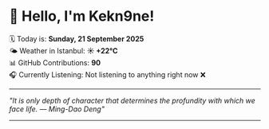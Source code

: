 # 👋 Hello, I'm Kekn9ne!

🗓️ Today is: **Sunday, 21 September 2025**  
🌤️ Weather in Istanbul: **☀️   +22°C**  
📊 GitHub Contributions: **90**  
🎧 Currently Listening: Not listening to anything right now ❌

---

_"It is only depth of character that determines the profundity with which we face life. — *Ming-Dao Deng*"_

---
